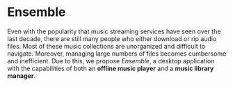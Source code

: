 # Ensemble

Even with the popularity that music streaming services have seen over the last decade, there are still many people who either download or rip audio files. Most of these music collections are unorganized and difficult to navigate. Moreover, managing large numbers of files becomes cumbersome and inefficient. Due to this, we propose *Ensemble*, a desktop application with the capabilities of both an **offline music player** and a **music library manager**.
